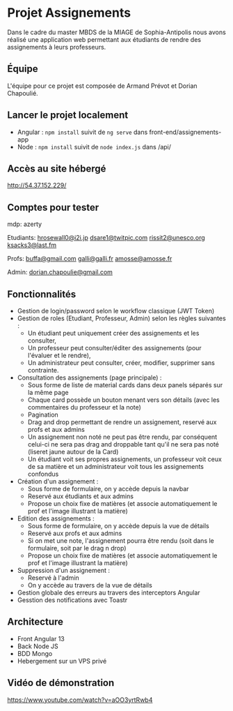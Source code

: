 # Projet Assignements
Dans le cadre du master MBDS de la MIAGE de Sophia-Antipolis nous avons réalisé une application web permettant aux étudiants de rendre des assignements à leurs professeurs.

## Équipe
L'équipe pour ce projet est composée de Armand Prévot et Dorian Chapoulié.

## Lancer le projet localement
- Angular : ```npm install``` suivit de ```ng serve``` dans front-end/assignements-app
- Node : ```npm install``` suivit de ```node index.js``` dans /api/

## Accès au site hébergé
http://54.37.152.229/

## Comptes pour tester
mdp: azerty

Etudiants: 
hrosewall0@i2i.jp 
dsare1@twitpic.com
rissit2@unesco.org
ksacks3@last.fm

Profs:
buffa@gmail.com
galli@galli.fr
amosse@amosse.fr

Admin:
dorian.chapoulie@gmail.com

## Fonctionnalités
- Gestion de login/password selon le workflow classique (JWT Token)
- Gestion de roles (Etudiant, Professeur, Admin) selon les règles suivantes :
  - Un étudiant peut uniquement créer des assignements et les consulter,
  - Un professeur peut consulter/éditer des assignements (pour l'évaluer et le rendre),
  - Un administrateur peut consulter, créer, modifier, supprimer sans contrainte.
- Consultation des assignements (page principale) : 
  - Sous forme de liste de material cards dans deux panels séparés sur la même page
  - Chaque card possède un bouton menant vers son détails (avec les commentaires du professeur et la note)
  - Pagination
  - Drag and drop permettant de rendre un assignement, reservé aux profs et aux admins
  - Un assignement non noté ne peut pas être rendu, par conséquent celui-ci ne sera pas drag and droppable tant qu'il ne sera pas noté (liseret jaune autour de la Card)
  - Un étudiant voit ses propres assignements, un professeur voit ceux de sa matière et un administrateur voit tous les assignements confondus
- Création d'un assignement :
  - Sous forme de formulaire, on y accède depuis la navbar
  - Reservé aux étudiants et aux admins
  - Propose un choix fixe de matières (et associe automatiquement le prof et l'image illustrant la matière)
- Edition des assignements :
  - Sous forme de formulaire, on y accède depuis la vue de détails
  - Reservé aux profs et aux admins
  - Si on met une note, l'assignement pourra être rendu (soit dans le formulaire, soit par le drag n drop)
  - Propose un choix fixe de matières (et associe automatiquement le prof et l'image illustrant la matière)
- Suppression d'un assignement :
  - Reservé à l'admin
  - On y accède au travers de la vue de détails
- Gestion globale des erreurs au travers des interceptors Angular
- Gesstion des notifications avec Toastr

## Architecture
- Front Angular 13
- Back Node JS
- BDD Mongo
- Hebergement sur un VPS privé

## Vidéo de démonstration
https://www.youtube.com/watch?v=aOO3yrtRwb4
